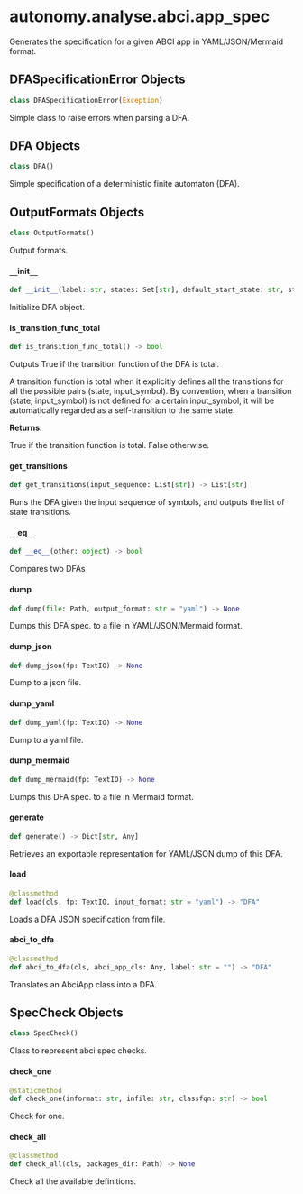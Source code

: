 <a id="autonomy.analyse.abci.app_spec"></a>

# autonomy.analyse.abci.app`_`spec

Generates the specification for a given ABCI app in YAML/JSON/Mermaid format.

<a id="autonomy.analyse.abci.app_spec.DFASpecificationError"></a>

## DFASpecificationError Objects

```python
class DFASpecificationError(Exception)
```

Simple class to raise errors when parsing a DFA.

<a id="autonomy.analyse.abci.app_spec.DFA"></a>

## DFA Objects

```python
class DFA()
```

Simple specification of a deterministic finite automaton (DFA).

<a id="autonomy.analyse.abci.app_spec.DFA.OutputFormats"></a>

## OutputFormats Objects

```python
class OutputFormats()
```

Output formats.

<a id="autonomy.analyse.abci.app_spec.DFA.__init__"></a>

#### `__`init`__`

```python
def __init__(label: str, states: Set[str], default_start_state: str, start_states: Set[str], final_states: Set[str], alphabet_in: Set[str], transition_func: Dict[Tuple[str, str], str])
```

Initialize DFA object.

<a id="autonomy.analyse.abci.app_spec.DFA.is_transition_func_total"></a>

#### is`_`transition`_`func`_`total

```python
def is_transition_func_total() -> bool
```

Outputs True if the transition function of the DFA is total.

A transition function is total when it explicitly defines all the transitions
for all the possible pairs (state, input_symbol). By convention, when a transition
(state, input_symbol) is not defined for a certain input_symbol, it will be
automatically regarded as a self-transition to the same state.

**Returns**:

True if the transition function is total. False otherwise.

<a id="autonomy.analyse.abci.app_spec.DFA.get_transitions"></a>

#### get`_`transitions

```python
def get_transitions(input_sequence: List[str]) -> List[str]
```

Runs the DFA given the input sequence of symbols, and outputs the list of state transitions.

<a id="autonomy.analyse.abci.app_spec.DFA.__eq__"></a>

#### `__`eq`__`

```python
def __eq__(other: object) -> bool
```

Compares two DFAs

<a id="autonomy.analyse.abci.app_spec.DFA.dump"></a>

#### dump

```python
def dump(file: Path, output_format: str = "yaml") -> None
```

Dumps this DFA spec. to a file in YAML/JSON/Mermaid format.

<a id="autonomy.analyse.abci.app_spec.DFA.dump_json"></a>

#### dump`_`json

```python
def dump_json(fp: TextIO) -> None
```

Dump to a json file.

<a id="autonomy.analyse.abci.app_spec.DFA.dump_yaml"></a>

#### dump`_`yaml

```python
def dump_yaml(fp: TextIO) -> None
```

Dump to a yaml file.

<a id="autonomy.analyse.abci.app_spec.DFA.dump_mermaid"></a>

#### dump`_`mermaid

```python
def dump_mermaid(fp: TextIO) -> None
```

Dumps this DFA spec. to a file in Mermaid format.

<a id="autonomy.analyse.abci.app_spec.DFA.generate"></a>

#### generate

```python
def generate() -> Dict[str, Any]
```

Retrieves an exportable representation for YAML/JSON dump of this DFA.

<a id="autonomy.analyse.abci.app_spec.DFA.load"></a>

#### load

```python
@classmethod
def load(cls, fp: TextIO, input_format: str = "yaml") -> "DFA"
```

Loads a DFA JSON specification from file.

<a id="autonomy.analyse.abci.app_spec.DFA.abci_to_dfa"></a>

#### abci`_`to`_`dfa

```python
@classmethod
def abci_to_dfa(cls, abci_app_cls: Any, label: str = "") -> "DFA"
```

Translates an AbciApp class into a DFA.

<a id="autonomy.analyse.abci.app_spec.SpecCheck"></a>

## SpecCheck Objects

```python
class SpecCheck()
```

Class to represent abci spec checks.

<a id="autonomy.analyse.abci.app_spec.SpecCheck.check_one"></a>

#### check`_`one

```python
@staticmethod
def check_one(informat: str, infile: str, classfqn: str) -> bool
```

Check for one.

<a id="autonomy.analyse.abci.app_spec.SpecCheck.check_all"></a>

#### check`_`all

```python
@classmethod
def check_all(cls, packages_dir: Path) -> None
```

Check all the available definitions.

